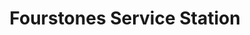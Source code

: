 ---
title: "Fourstones Service Station"
url: /fourstones/fourstones-service-station/
shop: Lebensmittel
---